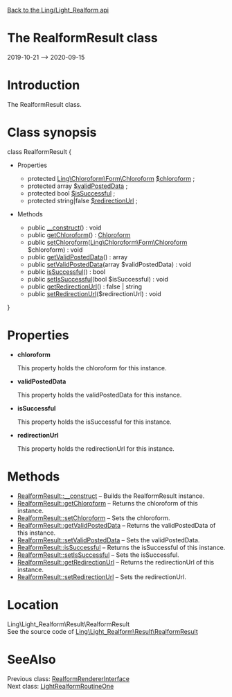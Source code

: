 [Back to the Ling/Light_Realform api](https://github.com/lingtalfi/Light_Realform/blob/master/doc/api/Ling/Light_Realform.md)



The RealformResult class
================
2019-10-21 --> 2020-09-15






Introduction
============

The RealformResult class.



Class synopsis
==============


class <span class="pl-k">RealformResult</span>  {

- Properties
    - protected [Ling\Chloroform\Form\Chloroform](https://github.com/lingtalfi/Chloroform) [$chloroform](#property-chloroform) ;
    - protected array [$validPostedData](#property-validPostedData) ;
    - protected bool [$isSuccessful](#property-isSuccessful) ;
    - protected string|false [$redirectionUrl](#property-redirectionUrl) ;

- Methods
    - public [__construct](https://github.com/lingtalfi/Light_Realform/blob/master/doc/api/Ling/Light_Realform/Result/RealformResult/__construct.md)() : void
    - public [getChloroform](https://github.com/lingtalfi/Light_Realform/blob/master/doc/api/Ling/Light_Realform/Result/RealformResult/getChloroform.md)() : [Chloroform](https://github.com/lingtalfi/Chloroform)
    - public [setChloroform](https://github.com/lingtalfi/Light_Realform/blob/master/doc/api/Ling/Light_Realform/Result/RealformResult/setChloroform.md)([Ling\Chloroform\Form\Chloroform](https://github.com/lingtalfi/Chloroform) $chloroform) : void
    - public [getValidPostedData](https://github.com/lingtalfi/Light_Realform/blob/master/doc/api/Ling/Light_Realform/Result/RealformResult/getValidPostedData.md)() : array
    - public [setValidPostedData](https://github.com/lingtalfi/Light_Realform/blob/master/doc/api/Ling/Light_Realform/Result/RealformResult/setValidPostedData.md)(array $validPostedData) : void
    - public [isSuccessful](https://github.com/lingtalfi/Light_Realform/blob/master/doc/api/Ling/Light_Realform/Result/RealformResult/isSuccessful.md)() : bool
    - public [setIsSuccessful](https://github.com/lingtalfi/Light_Realform/blob/master/doc/api/Ling/Light_Realform/Result/RealformResult/setIsSuccessful.md)(bool $isSuccessful) : void
    - public [getRedirectionUrl](https://github.com/lingtalfi/Light_Realform/blob/master/doc/api/Ling/Light_Realform/Result/RealformResult/getRedirectionUrl.md)() : false | string
    - public [setRedirectionUrl](https://github.com/lingtalfi/Light_Realform/blob/master/doc/api/Ling/Light_Realform/Result/RealformResult/setRedirectionUrl.md)($redirectionUrl) : void

}




Properties
=============

- <span id="property-chloroform"><b>chloroform</b></span>

    This property holds the chloroform for this instance.
    
    

- <span id="property-validPostedData"><b>validPostedData</b></span>

    This property holds the validPostedData for this instance.
    
    

- <span id="property-isSuccessful"><b>isSuccessful</b></span>

    This property holds the isSuccessful for this instance.
    
    

- <span id="property-redirectionUrl"><b>redirectionUrl</b></span>

    This property holds the redirectionUrl for this instance.
    
    



Methods
==============

- [RealformResult::__construct](https://github.com/lingtalfi/Light_Realform/blob/master/doc/api/Ling/Light_Realform/Result/RealformResult/__construct.md) &ndash; Builds the RealformResult instance.
- [RealformResult::getChloroform](https://github.com/lingtalfi/Light_Realform/blob/master/doc/api/Ling/Light_Realform/Result/RealformResult/getChloroform.md) &ndash; Returns the chloroform of this instance.
- [RealformResult::setChloroform](https://github.com/lingtalfi/Light_Realform/blob/master/doc/api/Ling/Light_Realform/Result/RealformResult/setChloroform.md) &ndash; Sets the chloroform.
- [RealformResult::getValidPostedData](https://github.com/lingtalfi/Light_Realform/blob/master/doc/api/Ling/Light_Realform/Result/RealformResult/getValidPostedData.md) &ndash; Returns the validPostedData of this instance.
- [RealformResult::setValidPostedData](https://github.com/lingtalfi/Light_Realform/blob/master/doc/api/Ling/Light_Realform/Result/RealformResult/setValidPostedData.md) &ndash; Sets the validPostedData.
- [RealformResult::isSuccessful](https://github.com/lingtalfi/Light_Realform/blob/master/doc/api/Ling/Light_Realform/Result/RealformResult/isSuccessful.md) &ndash; Returns the isSuccessful of this instance.
- [RealformResult::setIsSuccessful](https://github.com/lingtalfi/Light_Realform/blob/master/doc/api/Ling/Light_Realform/Result/RealformResult/setIsSuccessful.md) &ndash; Sets the isSuccessful.
- [RealformResult::getRedirectionUrl](https://github.com/lingtalfi/Light_Realform/blob/master/doc/api/Ling/Light_Realform/Result/RealformResult/getRedirectionUrl.md) &ndash; Returns the redirectionUrl of this instance.
- [RealformResult::setRedirectionUrl](https://github.com/lingtalfi/Light_Realform/blob/master/doc/api/Ling/Light_Realform/Result/RealformResult/setRedirectionUrl.md) &ndash; Sets the redirectionUrl.





Location
=============
Ling\Light_Realform\Result\RealformResult<br>
See the source code of [Ling\Light_Realform\Result\RealformResult](https://github.com/lingtalfi/Light_Realform/blob/master/Result/RealformResult.php)



SeeAlso
==============
Previous class: [RealformRendererInterface](https://github.com/lingtalfi/Light_Realform/blob/master/doc/api/Ling/Light_Realform/Renderer/RealformRendererInterface.md)<br>Next class: [LightRealformRoutineOne](https://github.com/lingtalfi/Light_Realform/blob/master/doc/api/Ling/Light_Realform/Routine/LightRealformRoutineOne.md)<br>
